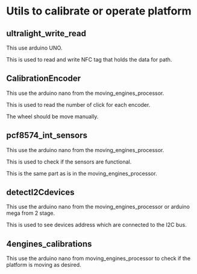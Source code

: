 # Utils to calibrate or operate platform

## ultralight_write_read

This use arduino UNO.

This is used to read and write NFC tag that holds the data for path.

## CalibrationEncoder

This use the arduino nano from the moving_engines_processor.

This is used to read the number of click for each encoder.

The wheel should be move manually.

## pcf8574_int_sensors

This use the arduino nano from the moving_engines_processor.

This is used to check if the sensors are functional.

This is the same part as is in the moving_engines_processor.

## detectI2Cdevices

This use the arduino nano from the moving_engines_processor or arduino mega from 2 stage.

This is used to see devices address which are connected to the I2C bus.

## 4engines_calibrations 

This use the arduino nano from moving_engines_processor to check if the platform is moving as desired.
